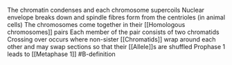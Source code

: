 The chromatin condenses and each chromosome supercoils
Nuclear envelope breaks down and spindle fibres form from the centrioles (in animal cells)
The chromosomes come together in their [[Homologous chromosomes]] pairs
Each member of the pair consists of two chromatids
Crossing over occurs where non-sister [[Chromatids]] wrap around each other and may swap sections so that their [[Allele]]s are shuffled
Prophase 1 leads to [[Metaphase 1]]
#B-definition 
